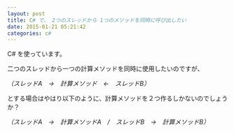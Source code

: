 ```yaml
---
layout: post
title: C# で、 2つのスレッドから 1つのメソッドを同時に呼び出したい
date: 2015-01-21 05:21:42
categories: c#
---
```

<!-- {% raw %} -->
<p>C# を使っています。</p>

<p>二つのスレッドから一つの計算メソッドを同時に使用したいのですが、</p>

<p><em>（スレッドA　→　計算メソッド　←　スレッドB）</em></p>

<p>とする場合はやはり以下のように、計算メソッドを２つ作るしかないのでしょうか？</p>

<p><em>（スレッドA　→　計算メソッドA　/　スレッドB　→　計算メソッドB）</em></p>
<!-- {% endraw %} -->
